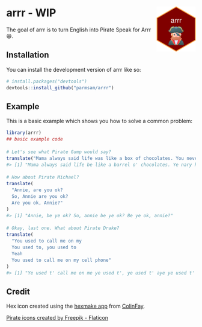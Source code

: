 
<!-- README.md is generated from README.Rmd. Please edit that file -->

# arrr <img src="man/figures/logo.png" align="right" height="120" /> - WIP

<!-- badges: start -->
<!-- badges: end -->

The goal of arrr is to turn English into Pirate Speak for Arrr 😄.

## Installation

You can install the development version of arrr like so:

``` r
# install.packages("devtools")
devtools::install_github("parmsam/arrr")
```

## Example

This is a basic example which shows you how to solve a common problem:

``` r
library(arrr)
## basic example code

# Let's see what Pirate Gump would say?
translate("Mama always said life was like a box of chocolates. You never know what you\'re gonna get.")
#> [1] "Mama always said life be like a barrel o' chocolates. Ye nary know what you be gonna get."

# How about Pirate Michael?
translate(
  "Annie, are you ok? 
  So, Annie are you ok? 
  Are you ok, Annie?"
)
#> [1] "Annie, be ye ok? So, annie be ye ok? Be ye ok, annie?"

# Okay, last one. What about Pirate Drake? 
translate(
  "You used to call me on my
  You used to, you used to 
  Yeah 
  You used to call me on my cell phone"
)
#> [1] "Ye used t' call me on me ye used t', ye used t' aye ye used t' call me on me cell phone"
```

## Credit

Hex icon created using the [hexmake
app](https://connect.thinkr.fr/hexmake/) from
[ColinFay](https://github.com/ColinFay/hexmake).

<a href="https://www.flaticon.com/free-icons/pirate" title="pirate icons">Pirate
icons created by Freepik - Flaticon</a>
